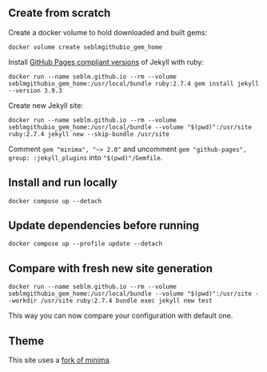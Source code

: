 ## Create from scratch

Create a docker volume to hold downloaded and built gems:

```shell
docker volume create seblmgithubio_gem_home
```

Install [GitHub Pages compliant versions](https://pages.github.com/versions) of Jekyll with ruby:

```shell
docker run --name seblm.github.io --rm --volume seblmgithubio_gem_home:/usr/local/bundle ruby:2.7.4 gem install jekyll --version 3.9.3
```

Create new Jekyll site:

```shell
docker run --name seblm.github.io --rm --volume seblmgithubio_gem_home:/usr/local/bundle --volume "$(pwd)":/usr/site ruby:2.7.4 jekyll new --skip-bundle /usr/site
```

Comment `gem "minima", "~> 2.0"` and uncomment `gem "github-pages", group: :jekyll_plugins` into `"$(pwd)"/Gemfile`.

## Install and run locally

```shell
docker compose up --detach
```

## Update dependencies before running

```shell
docker compose up --profile update --detach
```

## Compare with fresh new site generation

```shell
docker run --name seblm.github.io --rm --volume seblmgithubio_gem_home:/usr/local/bundle --volume "$(pwd)":/usr/site --workdir /usr/site ruby:2.7.4 bundle exec jekyll new test
```

This way you can now compare your configuration with default one.

## Theme

This site uses a [fork of minima](https://github.com/seblm/minima).

